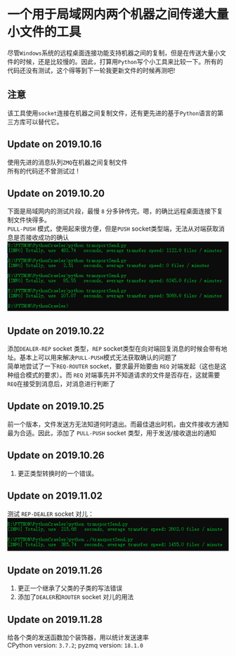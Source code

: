 # 一个用于局域网内两个机器之间传递大量小文件的工具
尽管`Windows`系统的远程桌面连接功能支持机器之间的复制，但是在传送大量小文件的时候，还是比较慢的。因此，打算用`Python`写个小工具来比较一下。所有的代码还没有测试，这个得等到下一轮我更新文件的时候再测吧!
## 注意
该工具使用`socket`连接在机器之间复制文件，还有更先进的基于`Python`语言的第三方库可以替代它。
## Update on 2019.10.16
使用先进的消息队列`ZMQ`在机器之间复制文件  
所有的代码还不曾测试过 !

## Update on 2019.10.20
下面是局域网内的测试片段，最慢 `8` 分多钟传完。嗯，的确比远程桌面连接下复制文件快得多。  
`PULL-PUSH` 模式，使用起来很方便，但是`PUSH` socket类型端，无法从对端获取消息是否接收成功的确认</br>
![image](https://github.com/Iflier/transferFiles/blob/master/fast.PNG)</br>

## Update on 2019.10.22
添加`DEALER-REP` socket 类型，`REP` socket类型在向对端回复消息的时候会带有地址。基本上可以用来解决`PULL-PUSH`模式无法获取确认的问题了  
简单地尝试了一下`REQ-ROUTER` socket，要求最开始要由 `REQ` 对端发起（这也是这种组合模式的要求）。而 `REQ` 对端事先并不知道请求的文件是否存在，这就需要`REQ`在接受到消息后，对消息进行判断了  
## Update on 2019.10.25
前一个版本，文件发送方无法知道何时退出。而最佳退出时机，由文件接收方通知最为合适。因此，添加了 `PULL-PUSH` socket 类型，用于发送/接收退出的通知  
## Update on 2019.10.26
1. 更正类型转换时的一个错误。  
## Update on 2019.11.02
测试 `REP-DEALER` socket 对儿：</br>
![image](https://github.com/Iflier/transferFiles/blob/master/1.PNG)  
## Update on 2019.11.26
1. 更正一个继承了父类的子类的写法错误  
2. 添加了`DEALER`和`ROUTER` socket 对儿的用法</br>
## Update on 2019.11.28
给各个类的发送函数加个装饰器，用以统计发送速率</br>
CPython version: `3.7.2`; pyzmq version: `18.1.0`
